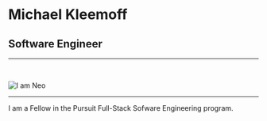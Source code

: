 # Michael Kleemoff

## Software Engineer

---

<br />

![I am Neo](https://s2.r29static.com/bin/entry/6bc/x,80/2152911/image.jpg)

---

I am a Fellow in the Pursuit Full-Stack Sofware Engineering program.
